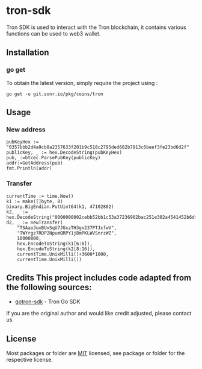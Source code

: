 # tron-sdk
Tron SDK is used to interact with the Tron blockchain, it contains various functions can be used to web3 wallet.

## Installation

### go get

To obtain the latest version, simply require the project using :

```shell
go get -u git.sonr.io/pkg/coins/tron
```

## Usage
### New address
```golang
pubKeyHex := "0357bbb2d4a9cb8a2357633f201b9c518c2795ded682b7913c6beef3fe23bd6d2f"
publicKey, _ := hex.DecodeString(pubKeyHex)
pub,_:=btcec.ParsePubKey(publicKey)
addr:=GetAddress(pub)
fmt.Println(addr)
```


###  Transfer
```golang
currentTime := time.Now()
k1 := make([]byte, 8)
binary.BigEndian.PutUint64(k1, 47102802)
k2, _ := hex.DecodeString("0000000002cebb52bb1c53a37236902bac251e302a4541452b6df63f594562b9")
d2, _ := newTransfer(
    "TSAaoJuxBUxSqU7JGxzTH3gx237PTJxfwV",
    "TWYrgz7RDP2NpumQRPY1jBmPKLWVSnrzWZ",
    10000000,
    hex.EncodeToString(k1[6:8]),
    hex.EncodeToString(k2[8:16]),
    currentTime.UnixMilli()+3600*1000,
    currentTime.UnixMilli())

```

## Credits  This project includes code adapted from the following sources:
- [gotron-sdk](https://github.com/fbsobreira/gotron-sdk) - Tron Go SDK

If you are the original author and would like credit adjusted, please contact us.

## License
Most packages or folder are [MIT](<https://git.sonr.io/pkg/wallets/blob/main/coins/aptos/LICENSE>) licensed, see package or folder for the respective license.
